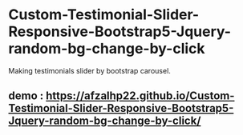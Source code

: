 # Custom-Testimonial-Slider-Responsive-Bootstrap5-Jquery-random-bg-change-by-click
Making testimonials slider by bootstrap carousel. 

## demo : https://afzalhp22.github.io/Custom-Testimonial-Slider-Responsive-Bootstrap5-Jquery-random-bg-change-by-click/
